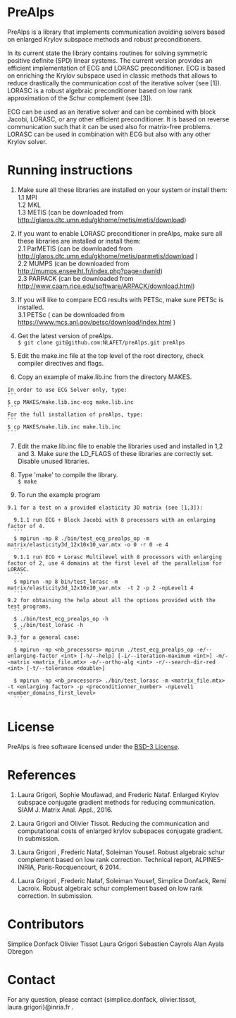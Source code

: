 # PreAlps

PreAlps is a library that implements communication avoiding solvers based on enlarged Krylov subspace methods and robust preconditioners.

In its current state the library contains routines for solving symmetric positive definite (SPD) linear systems. The current version provides an efficient implementation of ECG and LORASC preconditioner. ECG is based on enriching the Krylov subspace used in classic methods that allows to reduce drastically the communication cost of the iterative solver (see [1]). LORASC is a robust algebraic preconditioner based on low rank approximation of the Schur complement (see [3]).

ECG can be used as an iterative solver and can be combined with block Jacobi, LORASC, or any other efficient preconditioner.  It is based on reverse communication such that it can be used also for matrix-free problems. LORASC can be used in combination with ECG but also with any other Krylov solver.



# Running instructions

  1. Make sure all these libraries are installed on your system or install them:  
    1.1 MPI  
    1.2 MKL  
    1.3 METIS (can be downloaded from http://glaros.dtc.umn.edu/gkhome/metis/metis/download)  

  2. If you want to enable LORASC preconditioner in preAlps, make sure all these libraries are installed or install them:  
    2.1 ParMETIS (can be downloaded from http://glaros.dtc.umn.edu/gkhome/metis/parmetis/download )  
    2.2 MUMPS (can be downloaded from http://mumps.enseeiht.fr/index.php?page=dwnld)  
    2.3 PARPACK (can be downloaded from http://www.caam.rice.edu/software/ARPACK/download.html)  

  3. If you will like to compare ECG results with PETSc, make sure PETSc is installed.  
    3.1 PETSc ( can be downloaded from https://www.mcs.anl.gov/petsc/download/index.html )  

  4. Get the latest version of preAlps.  
    ```
    $ git clone git@github.com:NLAFET/preAlps.git preAlps  
    ```
  5. Edit the make.inc file at the top level of the root directory, check compiler directives and flags.  

  6. Copy an example of make.lib.inc from the directory MAKES.  

    In order to use ECG Solver only, type:  
    ```
    $ cp MAKES/make.lib.inc-ecg make.lib.inc
    ```
    For the full installation of preAlps, type:
    ```
    $ cp MAKES/make.lib.inc make.lib.inc  
    ```
  7. Edit the make.lib.inc file to enable the libraries used and installed in 1,2 and 3. Make sure the LD_FLAGS of these libraries are correctly set. Disable unused libraries.  


  8. Type 'make' to compile the library.  
    ```
    $ make
    ```
  9. To run the example program  

    9.1 for a test on a provided elasticity 3D matrix (see [1,3]):  

      9.1.1 run ECG + Block Jacobi with 8 processors with an enlarging factor of 4.  
      ```
      $ mpirun -np 8 ./bin/test_ecg_prealps_op -m matrix/elasticity3d_12x10x10_var.mtx -o 0 -r 0 -e 4  
      ```
      9.1.1 run ECG + Lorasc Multilevel with 8 processors with enlarging factor of 2, use 4 domains at the first level of the parallelism for LORASC.  
      ```
      $ mpirun -np 8 bin/test_lorasc -m matrix/elasticity3d_12x10x10_var.mtx  -t 2 -p 2 -npLevel1 4  
      ```
    9.2 for obtaining the help about all the options provided with the test programs.
      ```
      $ ./bin/test_ecg_prealps_op -h  
      $ ./bin/test_lorasc -h  
      ```
    9.3 for a general case:  
      ```
      $ mpirun -np <nb_processors> mpirun ./test_ecg_prealps_op -e/--enlarging-factor <int> [-h/--help] [-i/--iteration-maximum <int>] -m/--matrix <matrix_file.mtx> -o/--ortho-alg <int> -r/--search-dir-red <int> [-t/--tolerance <double>]  

      $ mpirun -np <nb_processors> ./bin/test_lorasc -m <matrix_file.mtx> -t <enlarging factor> -p <preconditionner_number> -npLevel1 <number_domains_first_level>  
      ```

# License

  PreAlps is free software licensed under the [BSD-3 License](https://opensource.org/licenses/BSD-3-Clause).

# References

  1. Laura Grigori, Sophie Moufawad, and Frederic Nataf. Enlarged Krylov subspace conjugate gradient methods for reducing communication. SIAM J. Matrix Anal. Appl., 2016.

  2. Laura Grigori and Olivier Tissot. Reducing the communication and computational costs of enlarged krylov subspaces conjugate gradient. In submission.

  3. Laura Grigori , Frederic Nataf, Soleiman Yousef. Robust algebraic schur complement based on low rank correction. Technical report, ALPINES-INRIA, Paris-Rocquencourt, 6 2014.

  4. Laura Grigori , Frederic Nataf, Soleiman Yousef, Simplice Donfack, Remi Lacroix. Robust algebraic schur complement based on low rank correction. In submission.

# Contributors
  Simplice Donfack
  Olivier Tissot
  Laura Grigori
  Sebastien Cayrols
  Alan Ayala Obregon

# Contact

  For any question, please contact {simplice.donfack, olivier.tissot, laura.grigori}@inria.fr .
